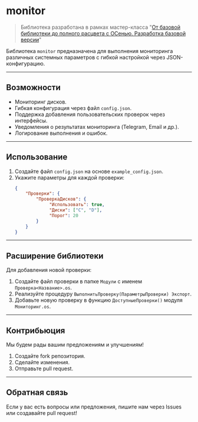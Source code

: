 # monitor

> Библиотека разработана в рамках мастер-класса "[От базовой библиотеки до полного расцвета с ОСенью. Разработка базовой версии](infostart.ru/1c/articles/2275659/)"

Библиотека `monitor` предназначена для выполнения мониторинга различных системных параметров с гибкой настройкой через JSON-конфигурацию.

---

## Возможности
- Мониторинг дисков.
- Гибкая конфигурация через файл `config.json`.
- Поддержка добавления пользовательских проверок через интерфейсы.
- Уведомления о результатах мониторинга (Telegram, Email и др.).
- Логирование выполнения и ошибок.

---

## Использование
1. Создайте файл `config.json` на основе `example_config.json`.
2. Укажите параметры для каждой проверки:
   ```json
   {
       "Проверки": {
           "ПроверкаДисков": {
                "Использовать": true,	
                "Диски": ["C", "D"],
                "Порог": 20
           }
       }
   }
   ```

---

## Расширение библиотеки
Для добавления новой проверки:
1. Создайте файл проверки в папке `Модули` с именем `Проверка<Название>.os`.
2. Реализуйте процедуру `ВыполнитьПроверку(ПараметрыПроверки) Экспорт`.
3. Добавьте новую проверку в функцию `ДоступныеПроверки()` модуля `Мониторинг.os`.

---

## Контрибьюция
Мы будем рады вашим предложениям и улучшениям!  
1. Создайте fork репозитория.  
2. Сделайте изменения.  
3. Отправьте pull request.  

---

## Обратная связь
Если у вас есть вопросы или предложения, пишите нам через Issues или создавайте pull request!
